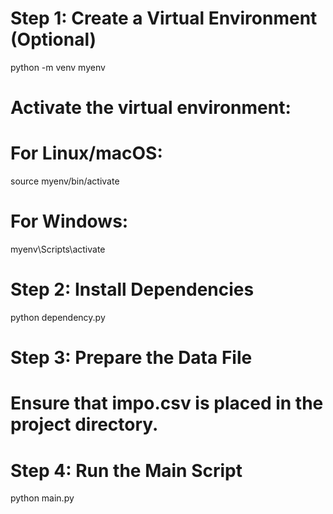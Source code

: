 # Step 1: Create a Virtual Environment (Optional)
python -m venv myenv

# Activate the virtual environment:
# For Linux/macOS:
source myenv/bin/activate

# For Windows:
myenv\Scripts\activate

# Step 2: Install Dependencies
python dependency.py

# Step 3: Prepare the Data File
# Ensure that impo.csv is placed in the project directory.

# Step 4: Run the Main Script
python main.py
